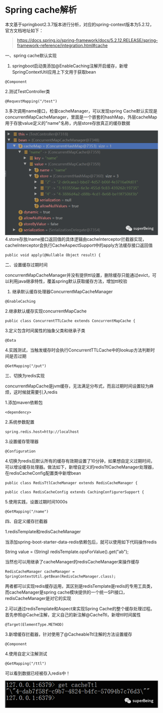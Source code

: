 # Spring cache解析

本文基于springboot2.3.7版本进行分析，对应的spring-context版本为5.2.12，官方文档地址如下：

> https://docs.spring.io/spring-framework/docs/5.2.12.RELEASE/spring-framework-reference/integration.html#cache

一、spring cache默认实现

1.  springboot启动类添加@EnableCaching注解开启缓存，新增SpringContextUtil应用上下文用于获取bean


```
@Component
```

2.测试TestController类

```
@RequestMapping("/test")
```

3.多次调用name接口，检查cacheManager，可以发现spring Cache默认实现是concurrentMapCacheManager，里面是一个嵌套的hashMap，外层cacheMap用于存放value定义的"name"名称，内层store存放真正的缓存数据

![img.png](../../img/spring/01/img.png)
4.store存放/name接口返回值的具体逻辑由cacheInterceptor拦截器实现，cacheInterceptor会执行CacheAspectSupport中的apply方法缓存接口返回值

```
public void apply(@Nullable Object result) {
```



二、设置缓存过期时间

concurrentMapCacheManager并没有提供ttl设置，删除缓存只能通过evict，可以利用java继承特性，覆盖spring默认获取缓存方法，增加ttl校验

1.  继承默认缓存处理器ConcurrentMapCacheManager


```
@EnableCaching
```

2.继承默认缓存实现concurrentMapCache

```
public class ConcurrentTTLCache extends ConcurrentMapCache {
```

3.定义包含时间属性的抽象父类和继承子类

```
@Data
```

4.实践测试，当触发缓存时会执行ConcurrentTTLCache中的lookup方法判断时间是否过期

```
@GetMapping("/put")
```



三、切换为redis实现

concurrentMapCache是jvm缓存，无法满足分布式，而且过期时间设置较为麻烦，这时候就需要引入redis

1.添加maven依赖包

```
<dependency>
```

2.系统参数配置

```
spring.redis.host=http://localhost
```

3.设置缓存管理器

```
@Configuration
```

4.切换为redis后默认所有的缓存有效期设置了10分钟，如果想自定义过期时间，可以增设缓存处理器。做法如下，新增自定义的redisTtlCacheManager处理器，在redisCacheConfig配置类中新增bean

```
public class RedisTtlCacheManager extends RedisCacheManager {
```

```
public class RedisCacheConfig extends CachingConfigurerSupport {
```

5.使用实践，设置过期时间1000s

```
@GetMapping("/name")
```

四、自定义缓存拦截器

1.redisTemplate和redisCacheManager

当添加spring-boot-starter-data-redis依赖包后，就可以使用如下代码操作redis

String value = (String) redisTemplate.opsForValue().get("ab");

当然也可以用继承了cacheManager的redisCacheManager来操作缓存

```
RedisCacheManager cacheManager = SpringContextUtil.getBean(RedisCacheManager.class);
```

两者都可以实现redis缓存运用，其区别是redisTemplate是redis的专用工具类，而cacheManager是spring cache模块提供的一个统一SPI接口，redisCacheManager是对它的实现

2.可以通过redisTemplate和Aspect来实现Spring Cache的整个缓存处理过程。首先参照@Cache注解，定义自己的新注解@CacheTtl，新增ttl时间属性

```
@Target(ElementType.METHOD)
```

3.新增缓存拦截器，针对使用了@CacheableTtl注解的方法设置缓存

```
@Component
```

4.使用自定义注解测试

```
@GetMapping("/ttl")
```

可以看到数据已经被存入redis中！

![img_1.png](../../img/spring/01/img_1.png)